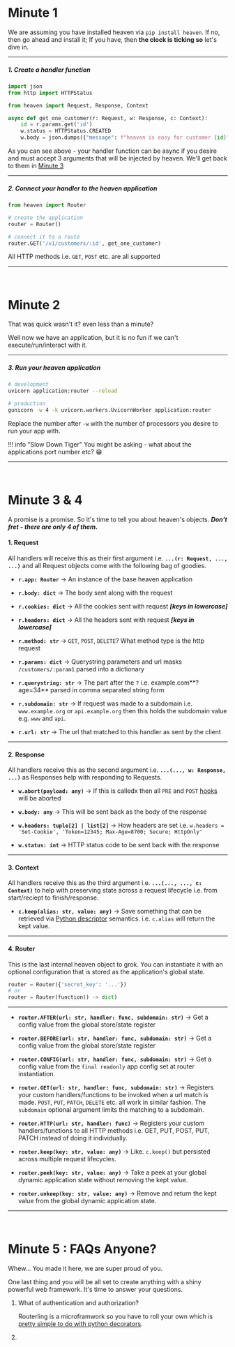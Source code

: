 # Minute 1
We are assuming you have installed heaven via `pip install heaven`. If no, then go ahead and install it; If you have, then **the clock is ticking so** let's dive in.

----------------------

##### 1. Create a handler function

```python
import json
from http import HTTPStatus

from heaven import Request, Response, Context

async def get_one_customer(r: Request, w: Response, c: Context):
	id = r.params.get('id')
	w.status = HTTPStatus.CREATED
	w.body = json.dumps({"message": f"heaven is easy for customer {id}"})

```

As you can see above - your handler function can be async if you desire and must accept 3 arguments that will be injected by heaven. We'll get back to them in [Minute 3]()

-----------------------

##### 2. Connect your handler to the heaven application

```python
from heaven import Router

# create the application
router = Router()

# connect it to a route
router.GET('/v1/customers/:id', get_one_customer)
```

All HTTP methods i.e. `GET`, `POST` etc. are all supported

-----------------------

&nbsp;

# Minute 2
That was quick wasn't it? even less than a minute?

Well now we have an application, but it is no fun if we can't execute/run/interact with it.

-----------------------

##### 3. Run your heaven application

```sh
# development
uvicorn application:router --reload

# production
gunicorn -w 4 -k uvicorn.workers.UvicornWorker application:router
```

Replace the number after `-w` with the number of processors you desire to run your app with.

!!! info "Slow Down Tiger"
    You might be asking - what about the applications port number etc? 😁

-----------------------

&nbsp;

# Minute 3 &amp; 4
A promise is a promise. So it's time to tell you about heaven's objects. **_Don't fret - there are only 4 of them._**


#### 1. Request
All handlers will receive this as their first argument i.e. **`...(r: Request, ..., ...)`** and all Request objects come with the following bag of goodies.

- **`r.app: Router`** -> An instance of the base heaven application

- **`r.body: dict`** -> The body sent along with the request

- **`r.cookies: dict`** -> All the cookies sent with request **_[keys in lowercase]_**

- **`r.headers: dict`** -> All the headers sent with request **_[keys in lowercase]_**

- **`r.method: str`** -> `GET`, `POST`, `DELETE`? What method type is the http request

- **`r.params: dict`** -> Querystring parameters and url masks `/customers/:param1` parsed into a dictionary

- **`r.querystring: str`** -> The part after the `?` i.e. example.com**?age=34** parsed in comma separated string form

- **`r.subdomain: str`** -> If request was made to a subdomain i.e. `www.example.org` or `api.example.org` then this holds the subdomain value e.g. `www` and `api`.

- **`r.url: str`** -> The url that matched to this handler as sent by the client

-----------------------

#### 2. Response
All handlers receive this as the second argument i.e. **`...(..., w: Response, ...)`** as Responses help with responding to Requests.

- **`w.abort(payload: any)`** -> If this is calledx then all `PRE` and `POST` [hooks]() will be aborted

- **`w.body: any`** -> This will be sent back as the body of the response

- **`w.headers: tuple[2] | list[2]`** -> How headers are set i.e. `w.headers = 'Set-Cookie', 'Token=12345; Max-Age=8700; Secure; HttpOnly'`

- **`w.status: int`** -> HTTP status code to be sent back with the response

-----------------------

#### 3. Context
All handlers receive this as the third argument i.e. **`...(..., ..., c: Context)`** to help with preserving state across a request lifecycle i.e. from start/reciept to finish/response.

- **`c.keep(alias: str, value: any)`** -> Save something that can be retrieved via [Python descriptor]() semantics. i.e. `c.alias` will return the kept value.

-----------------------

#### 4. Router
This is the last internal heaven object to grok. You can instantiate it with an optional configuration that is stored as the application's global state.
```py
router = Router({'secret_key': '...'})
# or
router = Router(function() -> dict)
```
-----------------------

- **`router.AFTER(url: str, handler: func, subdomain: str)`** -> Get a config value from the global store/state register

- **`router.BEFORE(url: str, handler: func, subdomain: str)`** -> Get a config value from the global store/state register

- **`router.CONFIG(url: str, handler: func, subdomain: str)`** -> Get a config value from the `final readonly` app config set at router instantiation.

- **`router.GET(url: str, handler: func, subdomain: str)`** -> Registers your custom handlers/functions to be invoked when a url match is made. `POST`, `PUT`, `PATCH`, `DELETE` etc.
all work in similar fashion. The `subdomain` optional argument limits the matching to a subdomain.

- **`router.HTTP(url: str, handler: func)`** -> Registers your custom handlers/functions to all HTTP methods i.e. GET, PUT, POST, PUT, PATCH instead of doing it individually.

- **`router.keep(key: str, value: any)`** -> Like. `c.keep()` but persisted across multiple request lifecycles.

- **`router.peek(key: str, value: any)`** -> Take a peek at your global dynamic application state without removing the kept value.

- **`router.unkeep(key: str, value: any)`** -> Remove and return the kept value from the global dynamic application state. 

-----------------------

&nbsp;

# Minute 5 : FAQs Anyone?
Whew... You made it here, we are super proud of you.

One last thing and you will be all set to create anything with a shiny powerful web framework. It's time to answer your questions.

1. What of authentication and authorization?

	Routerling is a microframwork so you have to roll your own which is [pretty simple to do with python decorators]().

2. 
